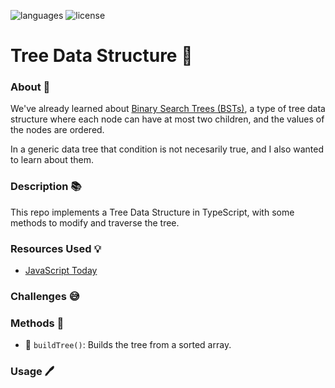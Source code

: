 ![languages](https://img.shields.io/badge/languages-ts-blue)
![license](https://img.shields.io/badge/license-MIT-green)

# Tree Data Structure 🌳

### About 📖

We've already learned about [Binary Search Trees (BSTs)](https://github.com/nightrunner4/binary-search-trees), a type of tree data structure where each node can have at most two children, and the values of the nodes are ordered.

In a generic data tree that condition is not necesarily true, and I also wanted to learn about them.

### Description 📚

This repo implements a Tree Data Structure in TypeScript, with some methods to modify and traverse the tree.

### Resources Used 💡

- [JavaScript Today](https://blog.javascripttoday.com/blog/tree-data-structure-with-javascript)

### Challenges 😅

### Methods 🔧

- 🌳 `buildTree()`: Builds the tree from a sorted array.

### Usage 🖊️
